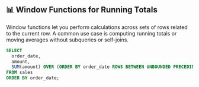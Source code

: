 ## 📊 Window Functions for Running Totals

Window functions let you perform calculations across sets of rows related to the current row. A common use case is computing running totals or moving averages without subqueries or self-joins.

```sql
SELECT
  order_date,
  amount,
  SUM(amount) OVER (ORDER BY order_date ROWS BETWEEN UNBOUNDED PRECEDING AND CURRENT ROW) AS running_total
FROM sales
ORDER BY order_date;
```
